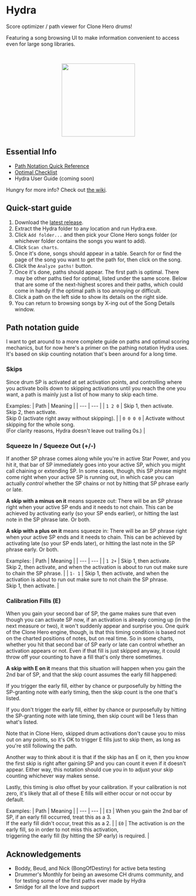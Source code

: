 # Hydra
Score optimizer / path viewer for Clone Hero drums!
 
Featuring a song browsing UI to make information convenient to access even for large song libraries.

<br><p align="center"><img src="/resource/icon_app.png" width="200"></p>

## Essential Info

* [Path Notation Quick Reference](https://github.com/DragonDelgar/hydra/wiki/Path-Notation-Quick-Reference)
* [Optimal Checklist](https://github.com/DragonDelgar/hydra/wiki/Optimal-Checklist)
* Hydra User Guide (coming soon)

Hungry for more info? Check out [the wiki](https://github.com/DragonDelgar/hydra/wiki).

## Quick-start guide

1. Download the [latest release](https://github.com/DragonDelgar/hydra/releases).
2. Extract the Hydra folder to any location and run Hydra.exe.
3. Click `Add folder...` and then pick your Clone Hero songs folder (or whichever folder contains the songs you want to add).
4. Click `Scan charts`.
5. Once it's done, songs should appear in a table. Search for or find the page of the song you want to get the path for, then click on the song.
6. Click the `Analyze paths!` button.
7. Once it's done, paths should appear. The first path is optimal. There may be other paths tied for optimal, listed under the same score. Below that are some of the next-highest scores and their paths, which could come in handy if the optimal path is too annoying or difficult.
8. Click a path on the left side to show its details on the right side.
9. You can return to browsing songs by X-ing out of the Song Details window.

## Path notation guide

I want to get around to a more complete guide on paths and optimal scoring mechanics, but for now here's a primer on the pathing notation Hydra uses. It's based on skip counting notation that's been around for a long time.

### Skips

Since drum SP is activated at set activation points, and controlling where you activate boils down to skipping activations until you reach the one you want, a path is mainly just a list of how many to skip each time.

Examples:
| Path | Meaning |
| --- | --- |
| `1 2 0` | Skip 1, then activate.<br>Skip 2, then activate.<br>Skip 0 (activate right away without skipping). |
| `0 0 0 0` | Activate without skipping for the whole song.<br>(For clarity reasons, Hydra doesn't leave out trailing 0s.) |

### Squeeze In / Squeeze Out (+/-)

If another SP phrase comes along while you're in active Star Power, and you hit it, that bar of SP immediately goes into your active SP, which you might call chaining or extending SP. In some cases, though, this SP phrase might come right when your active SP is running out, in which case you can actually _control_ whether the SP chains or not by hitting that SP phrase early or late.

**A skip with a minus on it** means squeeze out: There will be an SP phrase right when your active SP ends and it needs to not chain. This can be achieved by activating early (so your SP ends earlier), or hitting the last note in the SP phrase late. Or both.

**A skip with a plus on it** means squeeze in: There will be an SP phrase right when your active SP ends and it needs to chain. This can be achieved by activating late (so your SP ends later), or hitting the last note in the SP phrase early. Or both.

Examples:
| Path | Meaning |
| --- | --- |
| `1 2+` | Skip 1, then activate.<br>Skip 2, then activate, and when the activation is about to run out make sure to chain the SP phrase. |
| `1- 1` | Skip 1, then activate, and when the activation is about to run out make sure to not chain the SP phrase.<br>Skip 1, then activate. |

### Calibration Fills (E)

When you gain your second bar of SP, the game makes sure that even though you can activate SP now, if an activation is already coming up (in the next measure or two), it won't suddenly appear and surprise you. One quirk of the Clone Hero engine, though, is that this timing condition is based not on the charted positions of notes, but on real time. So in some charts, whether you hit that second bar of SP early or late can control whether an activation appears or not. Even if that fill is just skipped anyway, it could throw off your counting to have a fill that's only there sometimes.

**A skip with E on it** means that this situation will happen when you gain the 2nd bar of SP, and that the skip count assumes the early fill happened:

If you trigger the early fill, either by chance or purposefully by hitting the SP-granting note with early timing, then the skip count is the one that's listed.

If you don't trigger the early fill, either by chance or purposefully by hitting the SP-granting note with late timing, then skip count will be 1 less than what's listed.

Note that in Clone Hero, skipped drum activations don't cause you to miss out on any points, so it's OK to trigger E fills just to skip them, as long as you're still following the path.

Another way to think about it is that if the skip has an E on it, then you know the first skip is right after gaining SP and you can count it even if it doesn't appear. Either way, this notation should cue you in to adjust your skip counting whichever way makes sense.

Lastly, this timing is _also_ offset by your calibration. If your calibration is not zero, it's likely that all of these E fills will either occur or not occur by default.

Examples:
| Path | Meaning |
| --- | --- |
| `E3` | When you gain the 2nd bar of SP, if an early fill occurred, treat this as a 3.<br>If the early fill didn't occur, treat this as a 2. |
| `E0` | The activation is *on* the early fill, so in order to not miss this activation,<br>triggering the early fill (by hitting the SP early) is required. |

## Acknowledgements
- Boddy, Beud, and Nick (BongOfDestiny) for active beta testing
- Drummer's Monthly for being an awesome CH drums community, and for testing some of the first paths ever made by Hydra
- Smidge for all the love and support
